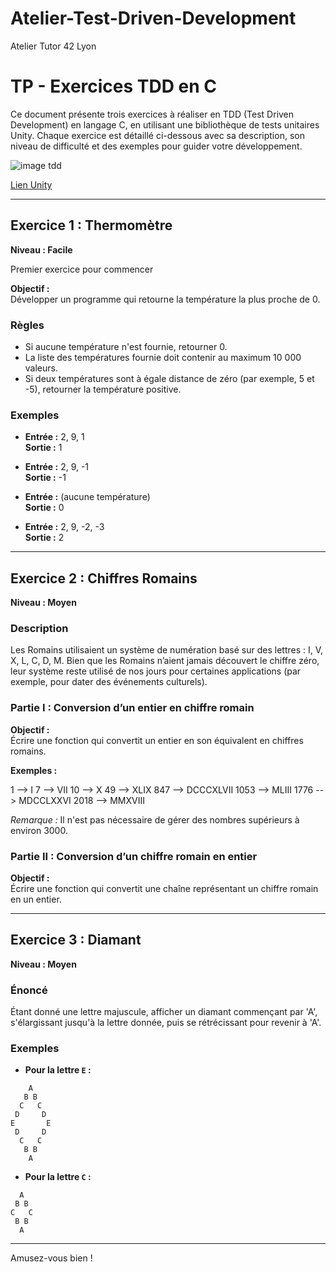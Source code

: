 # Atelier-Test-Driven-Development

Atelier Tutor 42 Lyon

# TP - Exercices TDD en C

Ce document présente trois exercices à réaliser en TDD (Test Driven Development) en langage C, en utilisant une bibliothèque de tests unitaires Unity. Chaque exercice est détaillé ci-dessous avec sa description, son niveau de difficulté et des exemples pour guider votre développement.

![image tdd](https://www.zealousys.com/wp-content/uploads/2023/09/Steps-to-Implementing-Test-Driven-Development.png)

[Lien Unity](https://github.com/ThrowTheSwitch/Unity)

---

## Exercice 1 : Thermomètre

**Niveau : Facile**

Premier exercice pour commencer

**Objectif :**  
Développer un programme qui retourne la température la plus proche de 0.

### Règles

- Si aucune température n'est fournie, retourner 0.
- La liste des températures fournie doit contenir au maximum 10 000 valeurs.
- Si deux températures sont à égale distance de zéro (par exemple, 5 et -5), retourner la température positive.

### Exemples

- **Entrée :** 2, 9, 1  
  **Sortie :** 1

- **Entrée :** 2, 9, -1  
  **Sortie :** -1

- **Entrée :** (aucune température)  
  **Sortie :** 0

- **Entrée :** 2, 9, -2, -3  
  **Sortie :** 2

---

## Exercice 2 : Chiffres Romains

**Niveau : Moyen**

### Description

Les Romains utilisaient un système de numération basé sur des lettres : I, V, X, L, C, D, M. Bien que les Romains n’aient jamais découvert le chiffre zéro, leur système reste utilisé de nos jours pour certaines applications (par exemple, pour dater des événements culturels).

### Partie I : Conversion d’un entier en chiffre romain

**Objectif :**  
Écrire une fonction qui convertit un entier en son équivalent en chiffres romains.

**Exemples :**

1 --> I 
7 --> VII
10 --> X
49 --> XLIX
847 --> DCCCXLVII
1053 --> MLIII
1776 --> MDCCLXXVI
2018 --> MMXVIII

*Remarque :* Il n'est pas nécessaire de gérer des nombres supérieurs à environ 3000.

### Partie II : Conversion d’un chiffre romain en entier

**Objectif :**  
Écrire une fonction qui convertit une chaîne représentant un chiffre romain en un entier.

---

## Exercice 3 : Diamant

**Niveau : Moyen**

### Énoncé

Étant donné une lettre majuscule, afficher un diamant commençant par 'A', s'élargissant jusqu'à la lettre donnée, puis se rétrécissant pour revenir à 'A'.

### Exemples

- **Pour la lettre `E` :**

```
    A
   B B
  C   C
 D     D
E       E
 D     D
  C   C
   B B
    A
```
- **Pour la lettre `C` :**

```
  A
 B B
C   C
 B B
  A
```
---

Amusez-vous bien !
